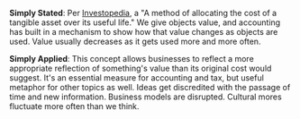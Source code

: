 **Simply Stated**: Per [Investopedia](http://www.investopedia.com/terms/d/depreciation.asp), a "A method of allocating the cost of a tangible asset over its useful life." We give objects value, and accounting has built in a mechanism to show how that value changes as objects are used. Value usually decreases as it gets used more and more often. 

**Simply Applied**: This concept allows businesses to reflect a more appropriate reflection of something's value than its original cost would suggest. It's an essential measure for accounting and tax, but useful metaphor for other topics as well. Ideas get discredited with the passage of time and new information. Business models are disrupted. Cultural mores fluctuate more often than we think. 
